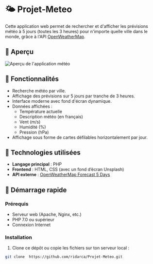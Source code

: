 # 🌤️ Projet-Meteo

Cette application web permet de rechercher et d'afficher les prévisions météo à 5 jours (toutes les 3 heures) pour n'importe quelle ville dans le monde, grâce à l'API [OpenWeatherMap](https://openweathermap.org/forecast5).

## 📸 Aperçu

![Aperçu de l'application météo](https://images.unsplash.com/photo-1508921912186-1d1a45ebb3c1?auto=format&fit=crop&w=1920&q=80)

## 🧰 Fonctionnalités

- Recherche météo par ville.
- Affichage des prévisions sur 5 jours par tranche de 3 heures.
- Interface moderne avec fond d'écran dynamique.
- Données affichées :
  - Température actuelle
  - Description météo (en français)
  - Vent (m/s)
  - Humidité (%)
  - Pression (hPa)
- Affichage sous forme de cartes défilables horizontalement par jour.

## 🔧 Technologies utilisées

- **Langage principal** : PHP
- **Frontend** : HTML, CSS (avec un fond d’écran Unsplash)
- **API externe** : [OpenWeatherMap Forecast 5 Days](https://openweathermap.org/forecast5)

## 🚀 Démarrage rapide

### Prérequis

- Serveur web (Apache, Nginx, etc.)
- PHP 7.0 ou supérieur
- Connexion Internet

### Installation

1. Clone ce dépôt ou copie les fichiers sur ton serveur local :

```bash
git clone  https://github.com/ridarca/Projet-Meteo.git

 
